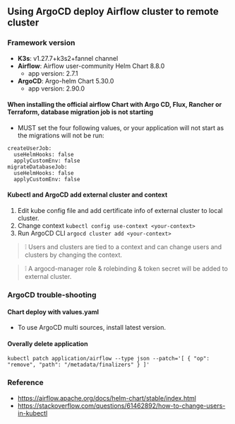 ## Using ArgoCD deploy Airflow cluster to remote cluster
### Framework version
- **K3s**: v1.27.7+k3s2+fannel channel
- **Airflow**: Airflow user-community Helm Chart 8.8.0
  - app version: 2.7.1
- **ArgoCD**: Argo-helm Chart 5.30.0
  - app version: 2.90.0

#### When installing the official airflow Chart with Argo CD, Flux, Rancher or Terraform, database migration job is not starting
- MUST set the four following values, or your application will not start as the migrations will not be run:

```
createUserJob:
  useHelmHooks: false
  applyCustomEnv: false
migrateDatabaseJob:
  useHelmHooks: false
  applyCustomEnv: false
```

#### Kubectl and ArgoCD add external cluster and context
1. Edit kube config file and add certificate info of external cluster to local cluster.
2. Change context ```kubectl config use-context <your-context>```
3. Run ArgoCD CLI
   ```argocd cluster add <your-context>```
   
> :grey_exclamation:    Users and clusters are tied to a context and can change users and clusters by changing the context.

> :grey_exclamation:    A argocd-manager role & rolebinding & token secret will be added to external cluster.

### ArgoCD trouble-shooting
#### Chart deploy with values.yaml
- To use ArgoCD multi sources, install latest version.
#### Overally delete application
```kubectl patch application/airflow --type json --patch='[ { "op": "remove", "path": "/metadata/finalizers" } ]'```

### Reference
- https://airflow.apache.org/docs/helm-chart/stable/index.html
- https://stackoverflow.com/questions/61462892/how-to-change-users-in-kubectl
